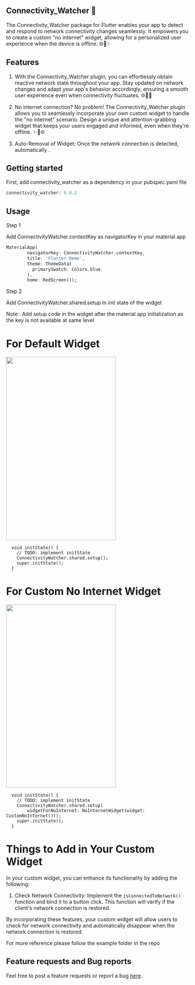 

## Connectivity_Watcher 📡

The Connectivity_Watcher package for Flutter enables your app to detect and respond to network connectivity changes seamlessly. It empowers you to create a custom "no internet" widget, allowing for a personalized user experience when the device is offline. 🌐📡✨


## Features

1. With the Connectivity_Watcher plugin, you can effortlessly obtain reactive network state throughout your app. Stay updated on network changes and adapt your app's behavior accordingly, ensuring a smooth user experience even when connectivity fluctuates. 🌐📲💡

2. No internet connection? No problem! The Connectivity_Watcher plugin allows you to seamlessly incorporate your own custom widget to handle the "no internet" scenario. Design a unique and attention-grabbing widget that keeps your users engaged and informed, even when they're offline. ✨🚫🌐

3. Auto-Removal of Widget: Once the network connection is detected, automatically .


## Getting started
First, add connectivity_watcher as a dependency in your pubspec.yaml file
```dart
connectivity_watcher: 0.0.2
```

## Usage

Step 1

Add ConnectivityWatcher.contextKey as navigatorKey in your material app
```dart
MaterialApp(
        navigatorKey: ConnectivityWatcher.contextKey,
        title: 'Flutter Demo',
        theme: ThemeData(
          primarySwatch: Colors.blue,
        ),
        home: RedScreen());
```

Step 2 

Add ConnectivityWatcher.shared.setup in init state of the widget 

Note :
Add setup code in the widget after the material app initialization as the key is not available at same level 




<!-- ![Screenshot_1685376985_google-pixel4xl-justblack-portrait](https://github.com/Oauth-Celestial/Connectivity_Watcher/assets/119127289/34db1dbe-114f-4df7-8207-b4f76bfc4994) -->

# For Default Widget


<img src="https://github.com/Oauth-Celestial/Connectivity_Watcher/assets/119127289/34db1dbe-114f-4df7-8207-b4f76bfc4994" width="300" height ="500">


```
  void initState() {
    // TODO: implement initState
    ConnectivityWatcher.shared.setup();
    super.initState();
  }
```


# For Custom No Internet  Widget

<img src="https://github.com/Oauth-Celestial/Connectivity_Watcher/assets/119127289/a5cceac5-9925-4dae-9318-a020e50661d8" width="300" height ="500">

<!-- ![Screenshot_1685377224_google-pixel4xl-justblack-portrait](https://github.com/Oauth-Celestial/Connectivity_Watcher/assets/119127289/a5cceac5-9925-4dae-9318-a020e50661d8) -->


```
  void initState() {
    // TODO: implement initState
    ConnectivityWatcher.shared.setup(
        widgetForNoInternet: NoInternetWidget(widget: CustomNoInternet()));
    super.initState();
  }
```





# Things to Add in Your Custom Widget 

In your custom widget, you can enhance its functionality by adding the following:

1. Check Network Connectivity: Implement the `isConnectedToNetwork()` function and bind it to a button click. This function will verify if the client's network connection is restored.



By incorporating these features, your custom widget will allow users to check for network connectivity and automatically disappear when the network connection is restored.


For more reference please follow the example folder in the repo


## Feature requests and Bug reports

Feel free to post a feature requests or report a bug [here](https://github.com/Oauth-Celestial/Connectivity_Watcher/issues).
